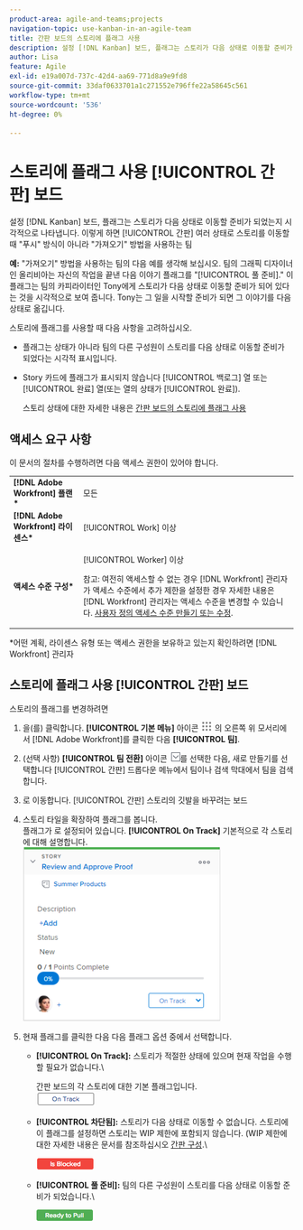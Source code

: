 ```yaml
---
product-area: agile-and-teams;projects
navigation-topic: use-kanban-in-an-agile-team
title: 간판 보드의 스토리에 플래그 사용
description: 설정 [!DNL Kanban] 보드, 플래그는 스토리가 다음 상태로 이동할 준비가 되었는지 시각적으로 나타냅니다. 이를 통해 간판 팀이 여러 상태에 걸쳐 스토리를 이동할 때 "푸시" 방식이 아닌 "풀" 접근 방식을 사용할 수 있습니다.
author: Lisa
feature: Agile
exl-id: e19a007d-737c-42d4-aa69-771d8a9e9fd8
source-git-commit: 33daf0633701a1c271552e796ffe22a58645c561
workflow-type: tm+mt
source-wordcount: '536'
ht-degree: 0%

---
```


# 스토리에 플래그 사용 [!UICONTROL 간판] 보드

설정 [!DNL Kanban] 보드, 플래그는 스토리가 다음 상태로 이동할 준비가 되었는지 시각적으로 나타냅니다. 이렇게 하면 [!UICONTROL 간판] 여러 상태로 스토리를 이동할 때 &quot;푸시&quot; 방식이 아니라 &quot;가져오기&quot; 방법을 사용하는 팀

**예:** &quot;가져오기&quot; 방법을 사용하는 팀의 다음 예를 생각해 보십시오. 팀의 그래픽 디자이너인 올리비아는 자신의 작업을 끝낸 다음 이야기 플래그를 &quot;[!UICONTROL 풀 준비].&quot; 이 플래그는 팀의 카피라이터인 Tony에게 스토리가 다음 상태로 이동할 준비가 되어 있다는 것을 시각적으로 보여 줍니다. Tony는 그 일을 시작할 준비가 되면 그 이야기를 다음 상태로 옮깁니다.

스토리에 플래그를 사용할 때 다음 사항을 고려하십시오.

* 플래그는 상태가 아니라 팀의 다른 구성원이 스토리를 다음 상태로 이동할 준비가 되었다는 시각적 표시입니다.
* Story 카드에 플래그가 표시되지 않습니다 [!UICONTROL 백로그] 열 또는 [!UICONTROL 완료] 열(또는 열의 상태가 [!UICONTROL 완료]).

   스토리 상태에 대한 자세한 내용은 [간판 보드의 스토리에 플래그 사용](#updating-the-status-of-stories-and-subtasks)

## 액세스 요구 사항

이 문서의 절차를 수행하려면 다음 액세스 권한이 있어야 합니다.

<table style="table-layout:auto"> 
 <col> 
 <col> 
 <tbody> 
  <tr> 
   <td role="rowheader"><strong>[!DNL Adobe Workfront] 플랜*</strong></td> 
   <td> <p>모든</p> </td> 
  </tr> 
  <tr> 
   <td role="rowheader"><strong>[!DNL Adobe Workfront] 라이센스*</strong></td> 
   <td> <p>[!UICONTROL Work] 이상</p> </td> 
  </tr> 
  <tr> 
   <td role="rowheader"><strong>액세스 수준 구성*</strong></td> 
   <td> <p>[!UICONTROL Worker] 이상</p> <p>참고: 여전히 액세스할 수 없는 경우 [!DNL Workfront] 관리자가 액세스 수준에서 추가 제한을 설정한 경우 자세한 내용은 [!DNL Workfront] 관리자는 액세스 수준을 변경할 수 있습니다. <a href="../../administration-and-setup/add-users/configure-and-grant-access/create-modify-access-levels.md" class="MCXref xref">사용자 정의 액세스 수준 만들기 또는 수정</a>.</p> </td> 
  </tr> 
 </tbody> 
</table>

&#42;어떤 계획, 라이센스 유형 또는 액세스 권한을 보유하고 있는지 확인하려면 [!DNL Workfront] 관리자

## 스토리에 플래그 사용 [!UICONTROL 간판] 보드

스토리의 플래그를 변경하려면

1. 을(를) 클릭합니다. **[!UICONTROL 기본 메뉴]** 아이콘 ![](assets/main-menu-icon.png) 의 오른쪽 위 모서리에서 [!DNL Adobe Workfront]를 클릭한 다음 **[!UICONTROL 팀]**.

1. (선택 사항) **[!UICONTROL 팀 전환]** 아이콘 ![팀 전환 아이콘](assets/switch-team-icon.png)를 선택한 다음, 새로 만들기를 선택합니다 [!UICONTROL 간판] 드롭다운 메뉴에서 팀이나 검색 막대에서 팀을 검색합니다.

1. 로 이동합니다. [!UICONTROL 간판] 스토리의 깃발을 바꾸려는 보드
1. 스토리 타일을 확장하여 플래그를 봅니다.\
   플래그가 로 설정되어 있습니다. **[!UICONTROL On Track]** 기본적으로 각 스토리에 대해 설명합니다.\
   ![간판 카드](assets/agile-storycard-kanban-2021-350x308.png)

1. 현재 플래그를 클릭한 다음 다음 플래그 옵션 중에서 선택합니다.

   * **[!UICONTROL On Track]:** 스토리가 적절한 상태에 있으며 현재 작업을 수행할 필요가 없습니다.\

      간판 보드의 각 스토리에 대한 기본 플래그입니다.\
      ![kand_flag_ontrack.png](assets/kanban-flag-ontrack.png)

   * **[!UICONTROL 차단됨]:** 스토리가 다음 상태로 이동할 수 없습니다. 스토리에 이 플래그를 설정하면 스토리는 WIP 제한에 포함되지 않습니다. (WIP 제한에 대한 자세한 내용은 문서를 참조하십시오 [간판 구성](../../agile/get-started-with-agile-in-workfront/configure-kanban.md).\

      ![간판_flag_blocked.png](assets/kanban-flag-blocked.png)

   * **[!UICONTROL 풀 준비]:** 팀의 다른 구성원이 스토리를 다음 상태로 이동할 준비가 되었습니다.\

      ![간판_flag_ready.png](assets/kanban-flag-ready.png)

